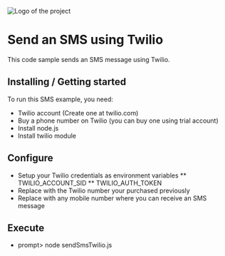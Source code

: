 ![Logo of the project](https://raw.githubusercontent.com/jehna/readme-best-practices/master/sample-logo.png)

# Send an SMS using Twilio

This code sample sends an SMS message using Twilio.

## Installing / Getting started

To run this SMS example, you need:
* Twilio account (Create one at twilio.com) 
* Buy a phone number on Twilio (you can buy one using trial account)
* Install node.js
* Install twilio module 


## Configure
* Setup your Twilio credentials as environment variables
** TWILIO_ACCOUNT_SID
** TWILIO_AUTH_TOKEN
* Replace <from-ph-number> with the Twilio number your purchased previously
* Replace <to-ph-number> with any mobile number where you can receive an SMS message

## Execute

* prompt> node sendSmsTwilio.js
